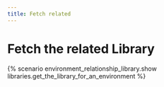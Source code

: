```yaml
---
title: Fetch related
---
```


# Fetch the related Library

{% scenario environment_relationship_library.show libraries.get_the_library_for_an_environment %}
